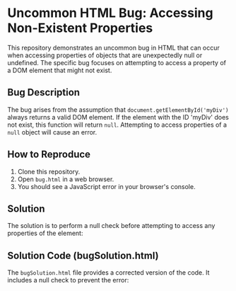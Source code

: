 # Uncommon HTML Bug: Accessing Non-Existent Properties

This repository demonstrates an uncommon bug in HTML that can occur when accessing properties of objects that are unexpectedly null or undefined.  The specific bug focuses on attempting to access a property of a DOM element that might not exist.

## Bug Description
The bug arises from the assumption that `document.getElementById('myDiv')` always returns a valid DOM element.  If the element with the ID 'myDiv' does not exist, this function will return `null`.  Attempting to access properties of a `null` object will cause an error.

## How to Reproduce
1. Clone this repository.
2. Open `bug.html` in a web browser.
3. You should see a JavaScript error in your browser's console.

## Solution
The solution is to perform a null check before attempting to access any properties of the element:

## Solution Code (bugSolution.html)
The `bugSolution.html` file provides a corrected version of the code. It includes a null check to prevent the error:

